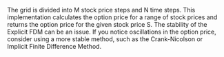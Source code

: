 The grid is divided into M stock price steps and N time steps.
This implementation calculates the option price for a range of stock prices and returns the option price for the given stock price S.
The stability of the Explicit FDM can be an issue. If you notice oscillations in the option price, consider using a more stable method, such as the Crank-Nicolson or Implicit Finite Difference Method.